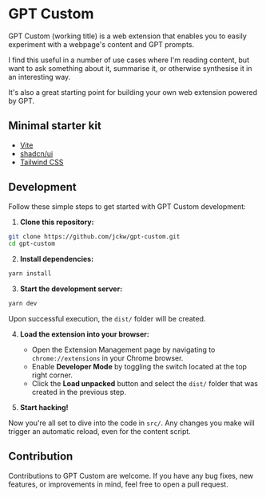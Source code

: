 # GPT Custom

GPT Custom (working title) is a web extension that enables you to easily experiment with
a webpage's content and GPT prompts.

I find this useful in a number of use cases where I'm reading
content, but want to ask something about it, summarise it, or otherwise synthesise it in
an interesting way.

It's also a great starting point for building your own web extension powered by GPT.

## Minimal starter kit

- [Vite](https://vitejs.dev/)
- [shadcn/ui](https://ui.shadcn.com/)
- [Tailwind CSS](https://tailwindcss.com/)

## Development

Follow these simple steps to get started with GPT Custom development:

1. **Clone this repository:**

```bash
git clone https://github.com/jckw/gpt-custom.git
cd gpt-custom
```

2. **Install dependencies:**

```bash
yarn install
```

3. **Start the development server:**

```bash
yarn dev
```

Upon successful execution, the `dist/` folder will be created.

4. **Load the extension into your browser:**

   - Open the Extension Management page by navigating to `chrome://extensions` in your
     Chrome browser.
   - Enable **Developer Mode** by toggling the switch located at the top right corner.
   - Click the **Load unpacked** button and select the `dist/` folder that was created
     in the previous step.

5. **Start hacking!**

Now you're all set to dive into the code in `src/`. Any changes you make will trigger an
automatic reload, even for the content script.

## Contribution

Contributions to GPT Custom are welcome. If you have any bug fixes, new features, or
improvements in mind, feel free to open a pull request.
